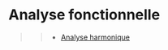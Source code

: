 # Analyse fonctionnelle

>> - [Analyse harmonique](https://fr.wikipedia.org/wiki/Analyse_harmonique_%28math%C3%A9matiques%29)